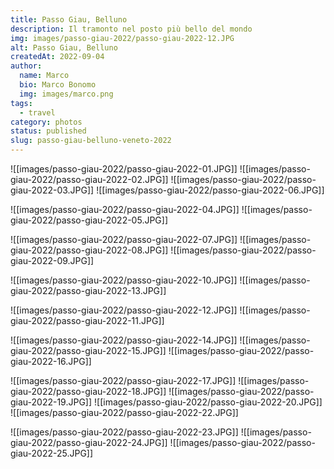 ```yaml
---
title: Passo Giau, Belluno
description: Il tramonto nel posto più bello del mondo
img: images/passo-giau-2022/passo-giau-2022-12.JPG
alt: Passo Giau, Belluno
createdAt: 2022-09-04
author:
  name: Marco
  bio: Marco Bonomo
  img: images/marco.png
tags:
  - travel
category: photos
status: published
slug: passo-giau-belluno-veneto-2022
---
```



![[images/passo-giau-2022/passo-giau-2022-01.JPG]]
![[images/passo-giau-2022/passo-giau-2022-02.JPG]]
![[images/passo-giau-2022/passo-giau-2022-03.JPG]]
![[images/passo-giau-2022/passo-giau-2022-06.JPG]]


![[images/passo-giau-2022/passo-giau-2022-04.JPG]]
![[images/passo-giau-2022/passo-giau-2022-05.JPG]]


![[images/passo-giau-2022/passo-giau-2022-07.JPG]]
![[images/passo-giau-2022/passo-giau-2022-08.JPG]]
![[images/passo-giau-2022/passo-giau-2022-09.JPG]]


![[images/passo-giau-2022/passo-giau-2022-10.JPG]]
![[images/passo-giau-2022/passo-giau-2022-13.JPG]]


![[images/passo-giau-2022/passo-giau-2022-12.JPG]]
![[images/passo-giau-2022/passo-giau-2022-11.JPG]]


![[images/passo-giau-2022/passo-giau-2022-14.JPG]]
![[images/passo-giau-2022/passo-giau-2022-15.JPG]]
![[images/passo-giau-2022/passo-giau-2022-16.JPG]]


![[images/passo-giau-2022/passo-giau-2022-17.JPG]]
![[images/passo-giau-2022/passo-giau-2022-18.JPG]]
![[images/passo-giau-2022/passo-giau-2022-19.JPG]]
![[images/passo-giau-2022/passo-giau-2022-20.JPG]]
![[images/passo-giau-2022/passo-giau-2022-22.JPG]]


![[images/passo-giau-2022/passo-giau-2022-23.JPG]]
![[images/passo-giau-2022/passo-giau-2022-24.JPG]]
![[images/passo-giau-2022/passo-giau-2022-25.JPG]]

